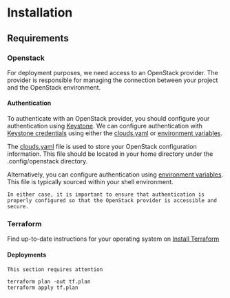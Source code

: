 # Installation

## Requirements

### Openstack

For deployment purposes, we need access to an OpenStack provider. 
The provider is responsible for managing the connection between your project and the OpenStack environment.

#### Authentication

To authenticate with an OpenStack provider, you should configure your authentication using [Keystone](https://docs.openstack.org/keystone/latest). We can configure authentication with [Keystone credentials](https://docs.openstack.org/keystone/latest/user/application_credentials.html) using either the [clouds.yaml](https://docs.openstack.org/python-openstackclient/pike/configuration/index.html#clouds-yaml) or [environment variables](https://docs.openstack.org/python-openstackclient/pike/cli/man/openstack.html#environment-variables).

The [clouds.yaml](https://docs.openstack.org/python-openstackclient/pike/configuration/index.html#clouds-yaml) file is used to store your OpenStack configuration information. This file should be located in your home directory under the .config/openstack directory.

Alternatively, you can configure authentication using [environment variables](https://docs.openstack.org/python-openstackclient/pike/cli/man/openstack.html#environment-variables). This file is typically sourced within your shell environment.

```{important}
In either case, it is important to ensure that authentication is properly configured so that the OpenStack provider is accessible and secure.
```

### Terraform

Find up-to-date instructions for your operating system on [Install Terraform](https://developer.hashicorp.com/terraform/downloads)

#### Deployments

```{note}
This section requires attention
```

```shell
terraform plan -out tf.plan
terraform apply tf.plan
```
